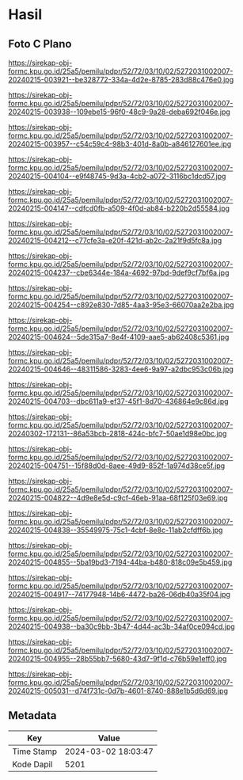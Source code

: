 # Hasil

## Foto C Plano

https://sirekap-obj-formc.kpu.go.id/25a5/pemilu/pdpr/52/72/03/10/02/5272031002007-20240215-003921--be328772-334a-4d2e-8785-283d88c476e0.jpg

https://sirekap-obj-formc.kpu.go.id/25a5/pemilu/pdpr/52/72/03/10/02/5272031002007-20240215-003938--109ebe15-96f0-48c9-9a28-deba692f046e.jpg

https://sirekap-obj-formc.kpu.go.id/25a5/pemilu/pdpr/52/72/03/10/02/5272031002007-20240215-003957--c54c59c4-98b3-401d-8a0b-a846127601ee.jpg

https://sirekap-obj-formc.kpu.go.id/25a5/pemilu/pdpr/52/72/03/10/02/5272031002007-20240215-004104--e9f48745-9d3a-4cb2-a072-3116bc1dcd57.jpg

https://sirekap-obj-formc.kpu.go.id/25a5/pemilu/pdpr/52/72/03/10/02/5272031002007-20240215-004147--cdfcd0fb-a509-4f0d-ab84-b220b2d55584.jpg

https://sirekap-obj-formc.kpu.go.id/25a5/pemilu/pdpr/52/72/03/10/02/5272031002007-20240215-004212--c77cfe3a-e20f-421d-ab2c-2a21f9d5fc8a.jpg

https://sirekap-obj-formc.kpu.go.id/25a5/pemilu/pdpr/52/72/03/10/02/5272031002007-20240215-004237--cbe6344e-184a-4692-97bd-9def9cf7bf6a.jpg

https://sirekap-obj-formc.kpu.go.id/25a5/pemilu/pdpr/52/72/03/10/02/5272031002007-20240215-004254--c892e830-7d85-4aa3-95e3-66070aa2e2ba.jpg

https://sirekap-obj-formc.kpu.go.id/25a5/pemilu/pdpr/52/72/03/10/02/5272031002007-20240215-004624--5de315a7-8e4f-4109-aae5-ab62408c5361.jpg

https://sirekap-obj-formc.kpu.go.id/25a5/pemilu/pdpr/52/72/03/10/02/5272031002007-20240215-004646--48311586-3283-4ee6-9a97-a2dbc953c06b.jpg

https://sirekap-obj-formc.kpu.go.id/25a5/pemilu/pdpr/52/72/03/10/02/5272031002007-20240215-004703--dbc611a9-ef37-45f1-8d70-436864e9c86d.jpg

https://sirekap-obj-formc.kpu.go.id/25a5/pemilu/pdpr/52/72/03/10/02/5272031002007-20240302-172131--86a53bcb-2818-424c-bfc7-50ae1d98e0bc.jpg

https://sirekap-obj-formc.kpu.go.id/25a5/pemilu/pdpr/52/72/03/10/02/5272031002007-20240215-004751--15f88d0d-8aee-49d9-852f-1a974d38ce5f.jpg

https://sirekap-obj-formc.kpu.go.id/25a5/pemilu/pdpr/52/72/03/10/02/5272031002007-20240215-004822--4d9e8e5d-c9cf-46eb-91aa-68f125f03e69.jpg

https://sirekap-obj-formc.kpu.go.id/25a5/pemilu/pdpr/52/72/03/10/02/5272031002007-20240215-004838--35549975-75c1-4cbf-8e8c-11ab2cfdff6b.jpg

https://sirekap-obj-formc.kpu.go.id/25a5/pemilu/pdpr/52/72/03/10/02/5272031002007-20240215-004855--5ba19bd3-7194-44ba-b480-818c09e5b459.jpg

https://sirekap-obj-formc.kpu.go.id/25a5/pemilu/pdpr/52/72/03/10/02/5272031002007-20240215-004917--74177948-14b6-4472-ba26-06db40a35f04.jpg

https://sirekap-obj-formc.kpu.go.id/25a5/pemilu/pdpr/52/72/03/10/02/5272031002007-20240215-004938--ba30c9bb-3b47-4d44-ac3b-34af0ce094cd.jpg

https://sirekap-obj-formc.kpu.go.id/25a5/pemilu/pdpr/52/72/03/10/02/5272031002007-20240215-004955--28b55bb7-5680-43d7-9f1d-c76b59e1eff0.jpg

https://sirekap-obj-formc.kpu.go.id/25a5/pemilu/pdpr/52/72/03/10/02/5272031002007-20240215-005031--d74f731c-0d7b-4601-8740-888e1b5d6d69.jpg


## Metadata

| Key        | Value               |
| ---------- | ------------------- |
| Time Stamp | 2024-03-02 18:03:47 |
| Kode Dapil | 5201                |



